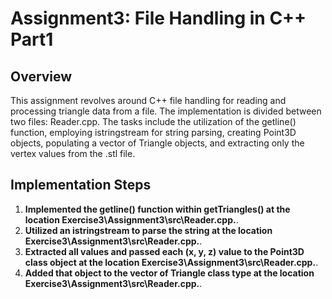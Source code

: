 # Assignment3: File Handling in C++ Part1
 
## Overview
This assignment revolves around C++ file handling for reading and processing triangle data from a file. The implementation is divided between two files: Reader.cpp. The tasks include the utilization of the getline() function, employing istringstream for string parsing, creating Point3D objects, populating a vector of Triangle objects, and extracting only the vertex values from the .stl file.

## Implementation Steps
 
1. **Implemented the getline() function within getTriangles() at the location Exercise3\Assignment3\src\Reader.cpp.**.
2. **Utilized an istringstream to parse the string at the location Exercise3\Assignment3\src\Reader.cpp.**.
3. **Extracted all values and passed each (x, y, z) value to the Point3D class object at the location Exercise3\Assignment3\src\Reader.cpp.**.
4. **Added that object to the vector of Triangle class type at the location Exercise3\Assignment3\src\Reader.cpp.**.
